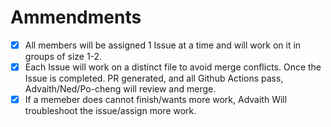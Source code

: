 # Ammendments
- [x] All members will be assigned 1 Issue at a time and will work on it in groups of size 1-2.
- [x] Each Issue will work on a distinct file to avoid merge conflicts. Once the Issue is completed. PR generated, and all Github Actions pass, Advaith/Ned/Po-cheng will review and merge.
- [x] If a memeber does cannot finish/wants more work, Advaith Will troubleshoot the issue/assign more work.
